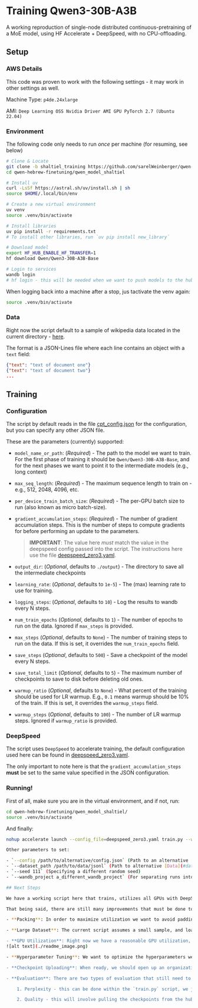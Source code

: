 
# Training Qwen3-30B-A3B 

A working reproduction of single-node distributed continuous-pretraining of a MoE model, using HF Accelerate + DeepSpeed, with no CPU-offloading. 

## Setup

### AWS Details

This code was proven to work with the following settings - it may work in other settings as well. 

Machine Type: `p4de.24xlarge`

AMI: `Deep Learning OSS Nvidia Driver AMI GPU PyTorch 2.7 (Ubuntu 22.04)`

### Environment

The following code only needs to run *once* per machine (for resuming, see below)

```bash
# Clone & Locate
git clone -b shaltiel_training https://github.com/sarelWeinberger/qwen-hebrew-finetuning
cd qwen-hebrew-finetuning/qwen_model_shaltiel

# Install uv
curl -LsSf https://astral.sh/uv/install.sh | sh
source $HOME/.local/bin/env

# Create a new virtual environment
uv venv
source .venv/bin/activate

# Install libraries
uv pip install -r requirements.txt
# To install other libraries, run `uv pip install new_library`

# Download model
export HF_HUB_ENABLE_HF_TRANSFER=1
hf download Qwen/Qwen3-30B-A3B-Base

# Login to services
wandb login
# hf login - this will be needed when we want to push models to the hub
```

When logging back into a machine after a stop, jus tactivate the venv again:

```bash
source .venv/bin/activate
```

### Data

Right now the script default to a sample of wikipedia data located in the current directory - [here](./he_wiki_sample.jsonl). 

The format is a JSON-Lines file where each line contains an object with a `text` field:

```json
{"text": "text of document one"}
{"text": "text of document two"}
...
```

## Training

### Configuration

The script by default reads in the file [cpt_config.json](./cpt_config.json) for the configuration, but you can specify any other JSON file. 

These are the parameters (currently) supported:

- `model_name_or_path`: (*Required*) - The path to the model we want to train. For the first phase of training it should be `Qwen/Qwen3-30B-A3B-Base`, and for the next phases we want to point it to the intermediate models (e.g., long context)

- `max_seq_length`: (*Required*) - The maximum sequence length to train on - e.g., 512, 2048, 4096, etc. 

- `per_device_train_batch_size`: (*Required*) - The per-GPU batch size to run (also known as micro batch-size).

- `gradient_accumulation_steps`: (*Required*) - The number of gradient accumulation steps. This is the number of steps to compute gradients for before performing an update to the parameters. 

    > **IMPORTANT**: The value here *must* match the value in the deepspeed config passed into the script. The instructions here use the file [deepspeed_zero3.yaml](./deepspeed_zero3.yaml). 

- `output_dir`: (*Optional*, defaults to `./output`) - The directory to save all the intermediate checkpoints

- `learning_rate`: (*Optional*, defaults to `1e-5`) - The (max) learning rate to use for training. 

- `logging_steps`: (*Optional*, defaults to `10`) - Log the results to wandb every N steps. 

- `num_train_epochs` (*Optional*, defaults to `1`) - The number of epochs to run on the data. Ignored if `max_steps` is provided. 

- `max_steps` (*Optional*, defaults to `None`) - The number of training steps to run on the data. If this is set, it overrides the `num_train_epochs` field. 

- `save_steps` (*Optional*, defaults to `500`) - Save a checkpoint of the model every N steps. 

- `save_total_limit` (*Optional*, defaults to `5`) - The maximum number of checkpoints to save to disk before deleting old ones. 

- `warmup_ratio` (*Optional*, defaults to `None`) - What percent of the training should be used for LR warmup. E.g., `0.1` means warmup should be 10% of the train. If this is set, it overrides the `warmup_steps` field. 

- `warmup_steps` (*Optional*, defaults to `100`) - The number of LR warmup steps.  Ignored if `warmup_ratio` is provided. 

### DeepSpeed

The script uses `DeepSpeed` to accelerate training, the default configuration used here can be found in [deepspeed_zero3.yaml](./deepspeed_zero3.yaml). 

The only important to note here is that the `gradient_accumulation_steps` **must** be set to the same value specified in the JSON configuration. 

### Running! 

First of all, make sure you are in the virtual environment, and if not, run:

```bash
cd qwen-hebrew-finetuning/qwen_model_shaltiel/
source .venv/bin/activate
```

And finally:

```bash
nohup accelerate launch --config_file=deepspeed_zero3.yaml train.py --wandb_name run-name-for-wandb > training_output.log 2>&1 &```

Other parameters to set:

- `--config /path/to/alternative/config.json` (Path to an alternative [Configuration](#configuration))
- `--dataset_path /path/to/data/jsonl` (Path to alternative [Data](#data))
- `--seed 111` (Specifying a different random seed)
- `--wandb_project a_different_wandb_project` (For separating runs into a different WandB project)

## Next Steps

We have a working script here that trains, utilizes all GPUs with DeepSpeed+Zero3, and the output loss is reasonable (aka, correct tokenization)

That being said, there are still many improvements that must be done to the script for large-scale training:

- **Packing**: In order to maximize utilization we want to avoid padding, and instead we pack sequences together. See [here](https://lweitkamp.github.io/posts/packing/index.html) for more details. This is crucial for successfully training the LLM. 

- **Large Dataset**: The current script assumes a small sample, and loads the full dataset into memory tokenizing ahead of time. When working with very large datasets, we can't have them all in memory at once - instead we want to pre-tokenize and stream them to avoid any bottlenecks. 

- **GPU Utilization**: Right now we have a reasonable GPU utilization, average at ~60%. That's decent, but we want to be nearing 99%. This can definitely improve with hardware, but there are software changes that should be done. 
![alt text](./readme_image.png)

- **Hyperparameter Tuning**: We want to optimize the hyperparameters we're using - currently there is no support for `optuna`, that needs to be added. 

- **Checkpoint Uploading**: When ready, we should open up an organization in HuggingFace where the checkpoints will be uploaded to as the model trains. This allows us to test them out, evlauate them, etc. This requires both setting up an organization, and also configuring the `push_to_hub` option in the script. 

- **Evaluation**: There are two types of evaluation that still need to be done:

    1. Perplexity - this can be done within the `train.py` script, we just need to update the script accordingly and set `eval_dataset` to the relevant dataset. 

    2. Quality - this will involve pulling the checkpoints from the hub as they're uploaded, and then evaluting them using a library like `lighteval`. 
